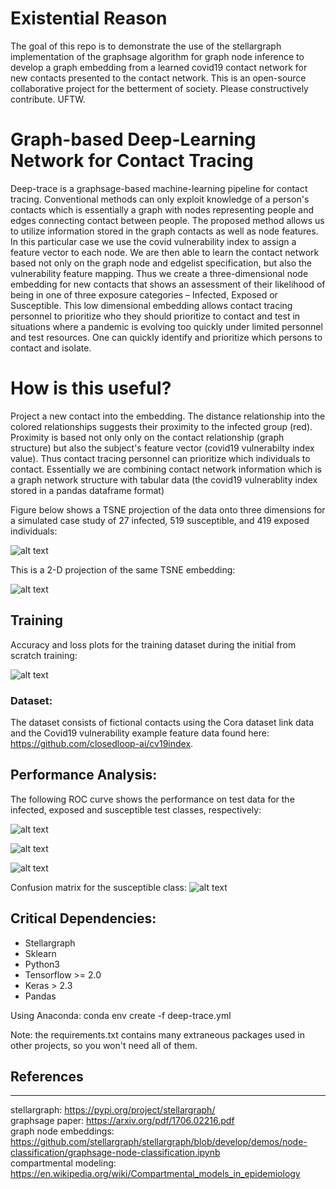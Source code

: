 

[image_1]: ./images/acc_loss_from_scratch_adam.png
[image_2]: ./images/tsne_projection.png
[image_3]: ./images/cct_embedding2.png
[image_4]: ./images/roc_curve_Infected.png
[image_5]: ./images/roc_curve_Exposed.png
[image_6]: ./images/roc_curve_Susceptible.png
[image_7]: ./images/confusion_matrix_Susceptible.png

# Existential Reason

The goal of this repo is to demonstrate the use of the stellargraph implementation of the graphsage algorithm for graph node inference to develop a graph embedding from a learned covid19 contact network for new contacts presented to the contact network. This is an open-source collaborative project for the betterment of society. Please constructively contribute. UFTW.

# Graph-based Deep-Learning Network for Contact Tracing

Deep-trace is a graphsage-based machine-learning pipeline for contact tracing. Conventional methods can only exploit knowledge of a person's contacts which is essentially a graph with nodes representing people and edges connecting contact between people. The proposed method allows us to utilize information stored in the graph contacts as well as node features. In this particular case we use the covid vulnerability index to assign a feature vector to each node. We are then able to learn the contact network based not only on the graph node and edgelist specification, but also the vulnerability feature mapping. Thus we create a three-dimensional node embedding for new contacts that shows an assessment of their likelihood of being in one of three exposure categories – Infected, Exposed or Susceptible. This low dimensional embedding allows contact tracing personnel to prioritize who they should prioritize to contact and test in situations where a pandemic is evolving too quickly under limited personnel and test resources. One can quickly identify and prioritize which persons to contact and isolate.
<br />
# How is this useful?
Project a new contact into the embedding. The distance relationship into the colored relationships suggests their proximity to the infected group (red). Proximity is based not only only on the contact relationship (graph structure) but also the subject's feature vector (covid19 vulnerabilty index value). Thus contact tracing personnel can prioritize which individuals to contact. Essentially we are combining contact network information which is a graph network structure with tabular data (the covid19 vulnerablity index stored in a pandas dataframe format)

Figure below shows a TSNE projection of the data onto three dimensions for a simulated case study of 27 infected, 519 susceptible, and 419 exposed individuals:

![alt text][image_2]

This is a 2-D projection of the same TSNE embedding:

![alt text][image_3]

## Training 

Accuracy and loss plots for the training dataset during the initial from scratch training:

![alt text][image_1]

### Dataset:

The dataset consists of fictional contacts using the Cora dataset link data and the Covid19 vulnerability example feature data found here: https://github.com/closedloop-ai/cv19index.

## Performance Analysis:

The following ROC curve shows the performance on test data for the infected, exposed and susceptible test classes, respectively:

![alt text][image_4]

![alt text][image_5]

![alt text][image_6]

Confusion matrix for the susceptible class:
![alt text][image_7]

## Critical Dependencies:

* Stellargraph
* Sklearn
* Python3
* Tensorflow  >= 2.0
* Keras > 2.3
* Pandas

Using Anaconda:
conda env create -f deep-trace.yml

Note: the requirements.txt contains many extraneous packages used in other projects, so you won't need all of them.

## References

***

stellargraph: https://pypi.org/project/stellargraph/<br />
graphsage paper: https://arxiv.org/pdf/1706.02216.pdf<br />
graph node embeddings: https://github.com/stellargraph/stellargraph/blob/develop/demos/node-classification/graphsage-node-classification.ipynb<br />
compartmental modeling: https://en.wikipedia.org/wiki/Compartmental_models_in_epidemiology <br />

